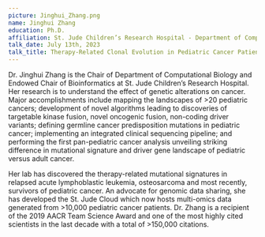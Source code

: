 ```yaml
---
picture: Jinghui_Zhang.png
name: Jinghui Zhang
education: Ph.D.
affiliation: St. Jude Children’s Research Hospital - Department of Computational Biology
talk_date: July 13th, 2023
talk_title: Therapy-Related Clonal Evolution in Pediatric Cancer Patients and Long-term Survivors
---
```


Dr. Jinghui Zhang is the Chair of Department of Computational Biology and Endowed Chair of Bioinformatics at St. Jude Children’s Research Hospital. Her research is to understand the effect of genetic alterations on cancer. Major accomplishments include mapping the landscapes of >20 pediatric cancers; development of novel algorithms leading to discoveries of targetable kinase fusion, novel oncogenic fusion, non-coding driver variants; defining germline cancer predisposition mutations in pediatric cancer; implementing an integrated clinical sequencing pipeline; and performing the first pan-pediatric cancer analysis unveiling striking difference in mutational signature and driver gene landscape of pediatric versus adult cancer.

Her lab has discovered the therapy-related mutational signatures in relapsed acute lymphoblastic leukemia, osteosarcoma and most recently, survivors of pediatric cancer. An advocate for genomic data sharing, she has developed the St. Jude Cloud which now hosts multi-omics data generated from >10,000 pediatric cancer patients. Dr. Zhang is a recipient of the 2019 AACR Team Science Award and one of the most highly cited scientists in the last decade with a total of >150,000 citations.
